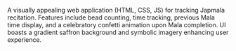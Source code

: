 A visually appealing web application (HTML, CSS, JS) for tracking Japmala recitation. Features include bead counting, time tracking, previous Mala time display, and a celebratory confetti animation upon Mala completion. UI boasts a gradient saffron background and symbolic imagery enhancing user experience.

